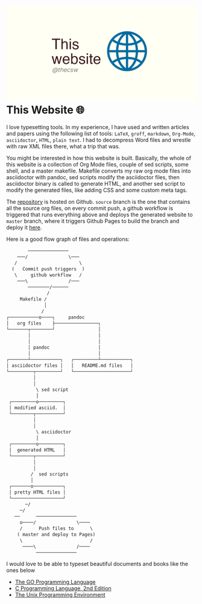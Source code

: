 ![preview](./preview.png)
This Website 🌐
==============

I love typesetting tools. In my experience, I have used and written
articles and papers using the following list of tools: `LaTeX`, `groff`,
`markdown`, `Org-Mode`, `asciidoctor`, `HTML`, `plain text`. I had to
decompress Word files and wrestle with raw XML files there, what a trip
that was.

You might be interested in how this website is built. Basically, the
whole of this website is a collection of Org Mode files, couple of sed
scripts, some shell, and a master makefile. Makefile converts my raw org
mode files into asciidoctor with pandoc, sed scripts modify the
asciidoctor files, then asciidoctor binary is called to generate HTML,
and another sed script to modify the generated files, like adding CSS
and some custom meta tags.

The [repository](https://github.com/thecsw/thecsw.github.io) is hosted
on Github. `source` branch is the one that contains all the source org
files, on every commit push, a github workflow is triggered that runs
everything above and deploys the generated website to `master` branch,
where it triggers Github Pages to build the branch and deploy it
[here](https://sandyuraz.com).

Here is a good flow graph of files and operations:

            ───────────────
        ───/               \───
       /                       \
      (   Commit push triggers  )
       \     github workflow   /
        ───\               /───
            ────────/──────
                   /
         Makefile /
                  │
                 /
    ┌───────────o────┐     pandoc
    │   org files    ├────────────────┐
    └───────┬────────┘                │
            │                         │
            │                         │
            │ pandoc                  │
            │                         │
    ┌───────┴───────────┐   ┌─────────┴───────────┐
    │ asciidoctor files │   │   README.md files   │
    └─────────┬─────────┘   └─────────────────────┘
              │
              │
               \ sed script
               │
     ┌─────────o─────────┐
     │ modified asciid.  │
     └────────┬──────────┘
              │
              │
               \ asciidoctor
               │
     ┌─────────o─────────┐
     │  generated HTML   │
     └────────┬──────────┘
              │
              │
             /  sed scripts
             │
     ┌───────o───────────┐
     │ pretty HTML files │
     └───────────────────┘
           ─/
         ─/
       ──      ───────────────
         o────/               \────
         /      Push files to      \
        ( master and deploy to Pages)
         \                         /
          ────\               /────
               ───────────────

I would love to be able to typeset beautiful documents and books like
the ones below

-   [The GO Programming Language](https://www.gopl.io/)
-   [C Programming Language, 2nd
    Edition](https://en.wikipedia.org/wiki/The_C_Programming_Language)
-   [The Unix Programming
    Environment](https://en.wikipedia.org/wiki/The_Unix_Programming_Environment)
